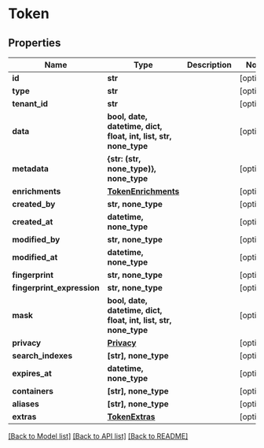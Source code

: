# Token


## Properties
Name | Type | Description | Notes
------------ | ------------- | ------------- | -------------
**id** | **str** |  | [optional] 
**type** | **str** |  | [optional] 
**tenant_id** | **str** |  | [optional] 
**data** | **bool, date, datetime, dict, float, int, list, str, none_type** |  | [optional] 
**metadata** | **{str: (str, none_type)}, none_type** |  | [optional] 
**enrichments** | [**TokenEnrichments**](TokenEnrichments.md) |  | [optional] 
**created_by** | **str, none_type** |  | [optional] 
**created_at** | **datetime, none_type** |  | [optional] 
**modified_by** | **str, none_type** |  | [optional] 
**modified_at** | **datetime, none_type** |  | [optional] 
**fingerprint** | **str, none_type** |  | [optional] 
**fingerprint_expression** | **str, none_type** |  | [optional] 
**mask** | **bool, date, datetime, dict, float, int, list, str, none_type** |  | [optional] 
**privacy** | [**Privacy**](Privacy.md) |  | [optional] 
**search_indexes** | **[str], none_type** |  | [optional] 
**expires_at** | **datetime, none_type** |  | [optional] 
**containers** | **[str], none_type** |  | [optional] 
**aliases** | **[str], none_type** |  | [optional] 
**extras** | [**TokenExtras**](TokenExtras.md) |  | [optional] 

[[Back to Model list]](../README.md#documentation-for-models) [[Back to API list]](../README.md#documentation-for-api-endpoints) [[Back to README]](../README.md)



